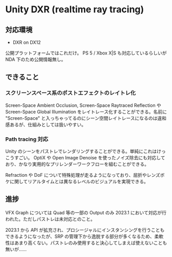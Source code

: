 # Unity DXR (realtime ray tracing)

## 対応環境

- DXR on DX12

公開プラットフォームではこれだけ。 PS 5 / Xbox X|S も対応しているらしいが NDA 下のため公開情報無し。

## できること

### スクリーンスペース系のポストエフェクトのレイトレ化

Screen-Space Ambient Occlusion, Screen-Space Raytraced Reflection や Screen-Space Global Illumination をレイトレース化することができる。名前に "Screen-Space" と入っちゃってるのにシーン空間レイトレースになるのは違和感あるが、仕組みとしては扱いやすい。

### Path tracing 対応

Unity のシーンをパストレでレンダリングすることができる。単純にこれはけっこうすごい。 OptiX や Open Image Denoise を使ったノイズ除去にも対応しており、かなり実用的なプリレンダーワークフローを組むことができる。

Refraction や DoF について特殊処理が走るようになっており、屈折やレンズボケに関してリアルタイムとは異なるレベルのビジュアルを実現できる。

## 進捗

VFX Graph については Quad 等の一部の Output のみ 2023.1 において対応が行われた。ただしパストレは未対応とのこと。

2023.1 から API が拡充され、プロシージャルにインスタンシングを行うこともできるようになったが、SRP の管理下から逸脱する部分が多くなるため、柔軟性はあまり高くない。パストレのみ使用すると決心してしまえば使えないことも無いが……
